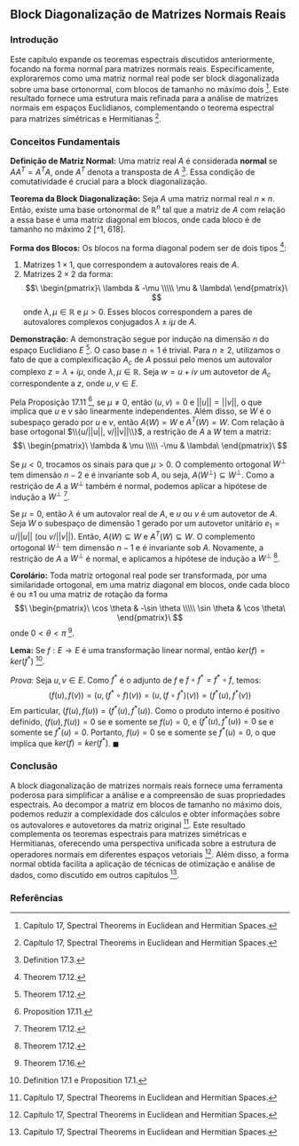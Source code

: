 ## Block Diagonalização de Matrizes Normais Reais

### Introdução
Este capítulo expande os teoremas espectrais discutidos anteriormente, focando na forma normal para matrizes normais reais. Especificamente, exploraremos como uma matriz normal real pode ser block diagonalizada sobre uma base ortonormal, com blocos de tamanho no máximo dois [^1]. Este resultado fornece uma estrutura mais refinada para a análise de matrizes normais em espaços Euclidianos, complementando o teorema espectral para matrizes simétricas e Hermitianas [^1].

### Conceitos Fundamentais

**Definição de Matriz Normal:** Uma matriz real $A$ é considerada **normal** se $A A^T = A^T A$, onde $A^T$ denota a transposta de $A$ [^626]. Essa condição de comutatividade é crucial para a block diagonalização.

**Teorema da Block Diagonalização:** Seja $A$ uma matriz normal real $n \times n$. Então, existe uma base ortonormal de $\mathbb{R}^n$ tal que a matriz de $A$ com relação a essa base é uma matriz diagonal em blocos, onde cada bloco é de tamanho no máximo $2$ [^1, 618].

**Forma dos Blocos:** Os blocos na forma diagonal podem ser de dois tipos [^618]:
1.  Matrizes $1 \times 1$, que correspondem a autovalores reais de $A$.
2.  Matrizes $2 \times 2$ da forma:
    $$\
    \begin{pmatrix}\
    \lambda & -\mu \\\\\
    \mu & \lambda\
    \end{pmatrix}\
    $$
    onde $\lambda, \mu \in \mathbb{R}$ e $\mu > 0$. Esses blocos correspondem a pares de autovalores complexos conjugados $\lambda \pm i\mu$ de $A$.

**Demonstração:** A demonstração segue por indução na dimensão $n$ do espaço Euclidiano $E$ [^618]. O caso base $n=1$ é trivial. Para $n \geq 2$, utilizamos o fato de que a complexificação $A_c$ de $A$ possui pelo menos um autovalor complexo $z = \lambda + i\mu$, onde $\lambda, \mu \in \mathbb{R}$. Seja $w = u + iv$ um autovetor de $A_c$ correspondente a $z$, onde $u, v \in E$.

Pela Proposição 17.11 [^617], se $\mu \neq 0$, então $(u, v) = 0$ e $||u|| = ||v||$, o que implica que $u$ e $v$ são linearmente independentes. Além disso, se $W$ é o subespaço gerado por $u$ e $v$, então $A(W) = W$ e $A^T(W) = W$. Com relação à base ortogonal $\\{u/||u||, v/||v||\\}$, a restrição de $A$ a $W$ tem a matriz:
$$\
\begin{pmatrix}\
\lambda & \mu \\\\\
-\mu & \lambda\
\end{pmatrix}\
$$

Se $\mu < 0$, trocamos os sinais para que $\mu > 0$. O complemento ortogonal $W^\perp$ tem dimensão $n-2$ e é invariante sob $A$, ou seja, $A(W^\perp) \subseteq W^\perp$. Como a restrição de $A$ a $W^\perp$ também é normal, podemos aplicar a hipótese de indução a $W^\perp$ [^618].

Se $\mu = 0$, então $\lambda$ é um autovalor real de $A$, e $u$ ou $v$ é um autovetor de $A$. Seja $W$ o subespaço de dimensão 1 gerado por um autovetor unitário $e_1 = u/||u||$ (ou $v/||v||$). Então, $A(W) \subseteq W$ e $A^T(W) \subseteq W$. O complemento ortogonal $W^\perp$ tem dimensão $n-1$ e é invariante sob $A$. Novamente, a restrição de $A$ a $W^\perp$ é normal, e aplicamos a hipótese de indução a $W^\perp$ [^618].

**Corolário:** Toda matriz ortogonal real pode ser transformada, por uma similaridade ortogonal, em uma matriz diagonal em blocos, onde cada bloco é ou $\pm 1$ ou uma matriz de rotação da forma
$$\
\begin{pmatrix}\
\cos \theta & -\sin \theta \\\\\
\sin \theta & \cos \theta\
\end{pmatrix}\
$$
onde $0 < \theta < \pi$ [^623].

**Lema:** Se $f: E \rightarrow E$ é uma transformação linear normal, então $ker(f) = ker(f^*)$ [^610].

*Prova:* Seja $u, v \in E$. Como $f^*$ é o adjunto de $f$ e $f \circ f^* = f^* \circ f$, temos:
$$(f(u), f(v)) = (u, (f^* \circ f)(v)) = (u, (f \circ f^*)(v)) = (f^*(u), f^*(v))$$
Em particular, $(f(u), f(u)) = (f^*(u), f^*(u))$. Como o produto interno é positivo definido, $(f(u), f(u)) = 0$ se e somente se $f(u) = 0$, e $(f^*(u), f^*(u)) = 0$ se e somente se $f^*(u) = 0$. Portanto, $f(u) = 0$ se e somente se $f^*(u) = 0$, o que implica que $ker(f) = ker(f^*)$. $\blacksquare$

### Conclusão
A block diagonalização de matrizes normais reais fornece uma ferramenta poderosa para simplificar a análise e a compreensão de suas propriedades espectrais. Ao decompor a matriz em blocos de tamanho no máximo dois, podemos reduzir a complexidade dos cálculos e obter informações sobre os autovalores e autovetores da matriz original [^1]. Este resultado complementa os teoremas espectrais para matrizes simétricas e Hermitianas, oferecendo uma perspectiva unificada sobre a estrutura de operadores normais em diferentes espaços vetoriais [^1]. Além disso, a forma normal obtida facilita a aplicação de técnicas de otimização e análise de dados, como discutido em outros capítulos [^1].

### Referências
[^1]: Capítulo 17, Spectral Theorems in Euclidean and Hermitian Spaces.
[^610]: Definition 17.1 e Proposition 17.1.
[^617]: Proposition 17.11.
[^618]: Theorem 17.12.
[^623]: Theorem 17.16.
[^626]: Definition 17.3.

<!-- END -->